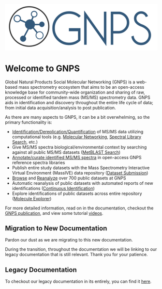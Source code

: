 ![logo](/img/GNPS_logo_original.png)

# Welcome to GNPS

Global Natural Products Social Molecular Networking (GNPS) is a web-based mass spectrometry ecosystem that aims to be an open-access knowledge base for community-wide organization and sharing of raw, processed or identified tandem mass (MS/MS) spectrometry data. GNPS aids in identification and discovery throughout the entire life cycle of data; from initial data acquisition/analysis to post publication.

As there are many aspects to GNPS, it can be a bit overwhelming, so the primary functionality is:

* [Identification/Dereplication/Quantification](gnpsanalysisoverview.md) of MS/MS data utilizing computational tools (e.g. [Molecular Networking](networking.md), [Spectral Library Search](librarysearch.md), etc.)
* Give MS/MS spectra biological/environmental context by searching against all public MS/MS datasets ([MetBLAST Search](metblast.md))
* [Annotate/curate identified MS/MS spectra](spectrumcuration.md) in open-access GNPS reference spectra libraries
* Publish entire study datasets with the Mass Spectrometry Interactive Virtual Environment (MassIVE) data repository ([Dataset Submission](datasets.md))
* [Browse](datasets#browsing-datasets) and [Reanalyze](datasets#reanalyze-datasets) over 700 public datasets at GNPS
* Automatic reanalysis of public datasets with automated reports of new identifications ([Continuous Identification](continuousid.md))
* Explore identifications of public datasets across entire repository ([Molecule Explorer](moleculeexplorer.md))

For more detailed information, read on in the documentation, checkout the [GNPS publication](https://www.nature.com/articles/nbt.3597), and view some tutorial [videos](https://www.youtube.com/channel/UCufTdDIUPjfoN604Igv_29g/videos).

<!-- ## What is GNPS good for?

There are so many aspects to GNPS as it serves a diverse community. Here we wanted to highlight a few ways we think GNPS has been useful. We also highlight some of the creative ways the community has used GNPS's tools.

### Compound Identification (Dereplication)

Identify MS/MS spectra in your data to state of the art community MS/MS spectral libraries.

### Novel Analog Identification

We use GNPS's molecular networking to identify a novel analog of Stenothricin.

### Relative Quantification Across Samples

### Global Chemistry Visualization

When did we visualize stuff?

### Determine Biological/Chemical Context of Unknown Molecules



### Dataset Deposition for Publication

Today, the scientific community is clamouring for reproducibility of results that has resulted in cries for data transparency. Publications that lack public data are viewed with skepticism and rightfully so. GNPS is a place to deposit your data to in order to facilitate the review process as well as provide the community a resource to advance reproducible and rigorous science.

### Reference MS/MS Spectrum Publication for Re-identification

Put your MS/MS spectrum of a known compound in GNPS spectral libraries, so you never have to manually re-identify a compound in your own samples ever again. -->

## Migration to New Documentation

Pardon our dust as we are migrating to this new documentation.

During the transition, throughout the documentation we will be linking to our legacy documentation that is still relevant. Thank you for your patience.

## Legacy Documentation

To checkout our legacy documentation in its entirely, you can find it [here](https://bix-lab.ucsd.edu/display/Public/GNPS+Documentation+Page).
